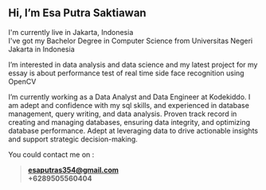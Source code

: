 ## Hi, I’m Esa Putra Saktiawan<br />

I'm currently live in Jakarta, Indonesia<br />
I've got my Bachelor Degree in Computer Science from Universitas Negeri Jakarta in Indonesia<br />

I’m interested in data analysis and data science and my latest project for my essay is about performance test of real time side face recognition using OpenCV

I’m currently working as a Data Analyst and Data Engineer at Kodekiddo. I am adept and confidence with my sql skills, and experienced in database management, query writing, and data analysis. Proven track record in creating and managing databases, ensuring data integrity, and optimizing database performance. Adept at leveraging data to drive actionable insights and support strategic decision-making.

You could contact me on :
  > **esaputras354@gmail.com** <br />
  > **+6289505560404**



<!---
esaputras/esaputras is a ✨ special ✨ repository because its `README.md` (this file) appears on your GitHub profile.
You can click the Preview link to take a look at your changes.
--->
